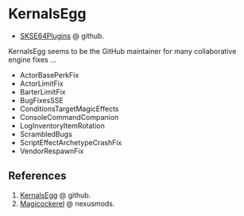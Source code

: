 # KernalsEgg

- [SKSE64Plugins](https://github.com/KernalsEgg/SKSE64Plugins) @ github.

KernalsEgg seems to be the GitHub maintainer for many collaborative engine fixes ...

- ActorBasePerkFix
- ActorLimitFix
- BarterLimitFix
- BugFixesSSE
- ConditionsTargetMagicEffects
- ConsoleCommandCompanion
- LogInventoryItemRotation
- ScrambledBugs
- ScriptEffectArchetypeCrashFix
- VendorRespawnFix

## References

1. [KernalsEgg](https://github.com/KernalsEgg) @ github.
2. [Magicockerel](https://next.nexusmods.com/profile/Magicockerel/about-me) @ nexusmods.
